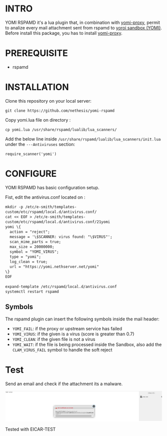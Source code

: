 # INTRO

YOMI RSPAMD it's a lua plugin that, in combination with <a href="https://github.com/nethesis/yomi-proxy">yomi-proxy</a>, permit to analize every mail attachment sent from rspamd to <a href="https://yoroi.company">yoroi sandbox (YOMI)</a>.
Before install this package, you has to install <a href="https://github.com/nethesis/yomi-proxy">yomi-proxy</a>.

# PREREQUISITE

- rspamd

# INSTALLATION

Clone this repository on your local server:
```
git clone https://github.com/nethesis/yomi-rspamd
```

Copy yomi.lua file on directory :

```
cp yomi.lua /usr/share/rspamd/lualib/lua_scanners/
```

Add the below line inside  `/usr/share/rspamd/lualib/lua_scanners/init.lua` under the `---Antiviruses` section:
```
require_scanner('yomi')
```

# CONFIGURE

YOMI RSPAMD has basic configuration setup.

Fist, edit the antivirus.conf located on :

```
mkdir -p /etc/e-smith/templates-custom/etc/rspamd/local.d/antivirus.conf/
cat << EOF > /etc/e-smith/templates-custom/etc/rspamd/local.d/antivirus.conf/21yomi
yomi \{
  action = "reject";
  message = '\$SCANNER: virus found: "\$VIRUS"';
  scan_mime_parts = true;
  max_size = 20000000;
  symbol = "YOMI_VIRUS";
  type = "yomi";
  log_clean = true;
  url = "https://yomi.nethserver.net/yomi"
\}
EOF

expand-template /etc/rspamd/local.d/antivirus.conf
systemctl restart rspamd
```

## Symbols

The rspamd plugin can insert the following symbols inside the mail header:

- `YOMI_FAIL`: if the proxy or upstream service has failed
- `YOMI_VIRUS`: if the given  is a virus (score is greater than 0.7)
- `YOMI_CLEAN`: if the given file is not a virus
- `YOMI_WAIT`: if the file is being processed inside the Sandbox, also add the `CLAM_VIRUS_FAIL` symbol to handle the soft reject

# Test 

Send an email and check if the attachment its a malware.

![alt text](img/test.png)

Tested with EICAR-TEST




